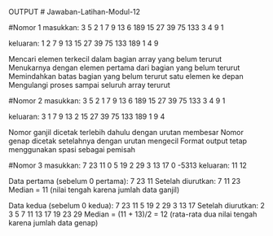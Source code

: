 OUTPUT # Jawaban-Latihan-Modul-12

#Nomor 1
masukkan:
3
5 2 1 7 9 13
6 189 15 27 39 75 133
3 4 9 1

keluaran:
1 2 7 9 13
15 27 39 75 133 189
1 4 9

Mencari elemen terkecil dalam bagian array yang belum terurut
Menukarnya dengan elemen pertama dari bagian yang belum terurut
Memindahkan batas bagian yang belum terurut satu elemen ke depan
Mengulangi proses sampai seluruh array terurut


#Nomor 2
masukkan:
3
5 2 1 7 9 13
6 189 15 27 39 75 133
3 4 9 1

keluaran:
3
1 7 9 13 2
15 27 39 75 133 189
1 9 4

Nomor ganjil dicetak terlebih dahulu dengan urutan membesar
Nomor genap dicetak setelahnya dengan urutan mengecil
Format output tetap menggunakan spasi sebagai pemisah


#Nomor 3
masukkan:
7 23 11 0 5 19 2 29 3 13 17 0 -5313
keluaran:
11
12

Data pertama (sebelum 0 pertama): 7 23 11
Setelah diurutkan: 7 11 23
Median = 11 (nilai tengah karena jumlah data ganjil)

Data kedua (sebelum 0 kedua): 7 23 11 5 19 2 29 3 13 17
Setelah diurutkan: 2 3 5 7 11 13 17 19 23 29
Median = (11 + 13)/2 = 12 (rata-rata dua nilai tengah karena jumlah data genap)
